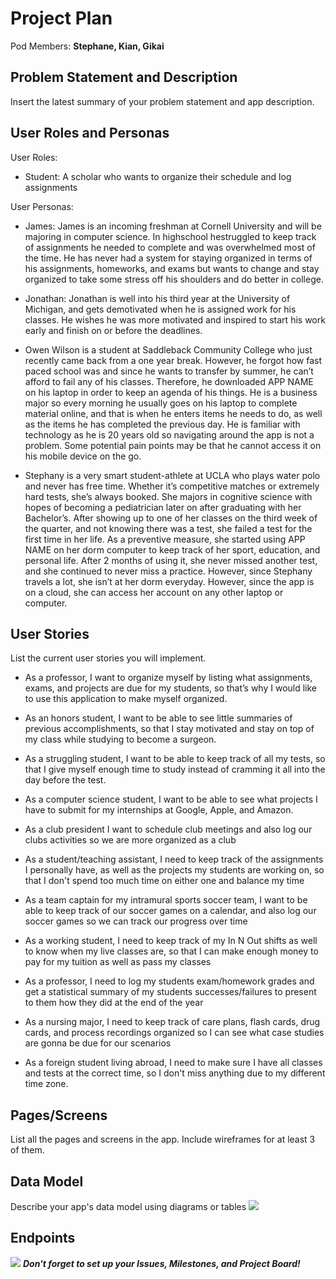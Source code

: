 # Project Plan

Pod Members: **Stephane, Kian, Gikai**

## Problem Statement and Description

Insert the latest summary of your problem statement and app description.

## User Roles and Personas

User Roles:
* Student: A scholar who wants to organize their schedule and log assignments


User Personas:

* James: James is an incoming freshman at Cornell University and will be majoring in computer science. In highschool hestruggled to keep track of assignments he needed to complete and was overwhelmed most of the time. He 
  has never had a system for staying organized in terms of his assignments, homeworks, and exams but wants to change and stay organized to take some stress off his    shoulders and do better in college. 
   
* Jonathan: Jonathan is well into his third year at the University of Michigan, and gets demotivated when he is assigned work for his classes. He wishes he was more motivated and inspired to start his work early and finish on or before the deadlines.

* Owen Wilson is a student at Saddleback Community College who just recently came back from a one year break. However, he forgot how fast paced school was and since he wants to transfer by summer, he can’t afford to fail any of his classes. Therefore, he downloaded APP NAME on his laptop in order to keep an agenda of his things. He is a business major so every morning he usually goes on his laptop to complete material online, and that is when he enters items he needs to do, as well as the items he has completed the previous day. He is familiar with technology as he is 20 years old so navigating around the app is not a problem. Some potential pain points may be that he cannot access it on his mobile device on the go.

* Stephany is a very smart student-athlete at UCLA who plays water polo and never has free time. Whether it’s competitive matches or extremely hard tests, she’s always booked. She majors in cognitive science with hopes of becoming a pediatrician later on after graduating with her Bachelor’s. After showing up to one of her classes on the third week of the quarter, and not knowing there was a test, she failed a test for the first time in her life. As a preventive measure, she started using APP NAME on her dorm computer to keep track of her sport, education, and personal life. After 2 months of using it, she never missed another test, and she continued to never miss a practice. However, since Stephany travels a lot, she isn’t at her dorm everyday. However, since the app is on a cloud, she can access her account on any other laptop or computer.


## User Stories

List the current user stories you will implement.

* As a professor, I want to organize myself by listing what assignments, exams, and projects are due for my students, so that’s why I would like to use this application to make myself organized.

* As an honors student, I want to be able to see little summaries of previous accomplishments, so that I stay motivated and stay on top of my class while studying to become a surgeon.

*  As a struggling student, I want to be able to keep track of all my tests, so that I give myself enough time to study instead of cramming it all into the day before the test.

* As a computer science student, I want to be able to see what projects I have to submit for my internships at Google, Apple, and Amazon.

* As a club president I want to schedule club meetings and also log our clubs activities so we are more organized as a club

* As a student/teaching assistant, I need to keep track of the assignments I personally have, as well as the projects my students are working on, so that I don't spend too much time on either one and balance my time

* As a team captain for my intramural sports soccer team, I want to be able to keep track of our soccer games on a calendar, and also log our soccer games so we can track our progress over time

* As a working student, I need to keep track of my In N Out shifts as well to know when my live classes are, so that I can make enough money to pay for my tuition as well as pass my classes

* As a professor, I need to log my students exam/homework grades and get a statistical summary of my students successes/failures to present to them how they did at the end of the year

* As a nursing major, I need to keep track of care plans, flash cards, drug cards, and process recordings organized so I can see what case studies are gonna be due for our scenarios

* As a foreign student living abroad, I need to make sure I have all classes and tests at the correct time, so I don't miss anything due to my different time zone.

## Pages/Screens

List all the pages and screens in the app. Include wireframes for at least 3 of them.

## Data Model

Describe your app's data model using diagrams or tables
![](https://i.imgur.com/vWhq4bT.png)

## Endpoints

![](https://i.imgur.com/XpwZe7S.png)
***Don't forget to set up your Issues, Milestones, and Project Board!***
